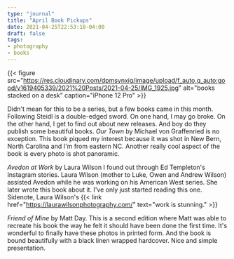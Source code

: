 ```yaml
---
type: "journal"
title: "April Book Pickups"
date: 2021-04-25T22:53:18-04:00
draft: false
tags:
- photography
- books
---
```


{{< figure src="https://res.cloudinary.com/dpmsynxig/image/upload/f_auto,q_auto:good/v1619405339/2021%20Posts/2021-04-25/IMG_1925.jpg" alt="books stacked on a desk" caption="iPhone 12 Pro" >}}

Didn't mean for this to be a series, but a few books came in this month. Following Steidl is a double-edged sword. On one hand, I may go broke. On the other hand, I get to find out about new releases. And boy do they publish some beautiful books. _Our Town_ by Michael von Graffenried is no exception. This book piqued my interest because it was shot in New Bern, North Carolina and I'm from eastern NC. Another really cool aspect of the book is every photo is shot panoramic.

_Avedon at Work_ by Laura Wilson I found out through Ed Templeton's Instagram stories. Laura Wilson (mother to Luke, Owen and Andrew Wilson) assisted Avedon while he was working on his American West series. She later wrote this book about it. I've only just started reading this one. Sidenote, Laura Wilson's {{< link href="https://laurawilsonphotography.com/" text="work is stunning." >}}

_Friend of Mine_ by Matt Day. This is a second edition where Matt was able to recreate his book the way he felt it should have been done the first time. It's wonderful to finally have these photos in printed form. And the book is bound beautifully with a black linen wrapped hardcover. Nice and simple presentation. 
